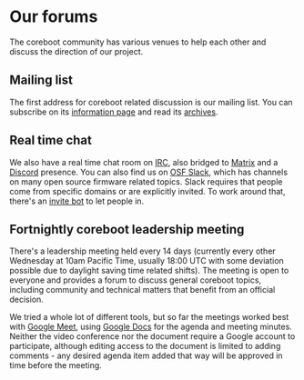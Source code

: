 # Our forums

The coreboot community has various venues to help each other and discuss the
direction of our project.

## Mailing list

The first address for coreboot related discussion is our mailing list.
You can subscribe on its
[information page](https://mail.coreboot.org/postorius/lists/coreboot.coreboot.org/) and
read its
[archives](https://mail.coreboot.org/hyperkitty/list/coreboot@coreboot.org/).

## Real time chat

We also have a real time chat room on [IRC](ircs://irc.libera.chat/#coreboot),
also bridged to [Matrix](https://matrix.to/#/#coreboot:libera.chat) and a
[Discord](https://discord.gg/JqT8NM5Zbg) presence. You can also find us on
[OSF Slack](https://osfw.slack.com/), which has channels on many open source
firmware related topics. Slack requires that people come from specific domains
or are explicitly invited. To work around that, there's an
[invite bot](https://slack.osfw.dev/) to let people in.

## Fortnightly coreboot leadership meeting

There's a leadership meeting held every 14 days (currently every other
Wednesday at 10am Pacific Time, usually 18:00 UTC with some deviation
possible due to daylight saving time related shifts). The meeting
is open to everyone and provides a forum to discuss general coreboot
topics, including community and technical matters that benefit from
an official decision.

We tried a whole lot of different tools, but so far the meetings worked
best with [Google Meet](https://meet.google.com/pyt-newq-rbb),
using [Google Docs](https://docs.google.com/document/d/1NRXqXcLBp5pFkHiJbrLdv3Spqh1Hu086HYkKrgKjeDQ/edit)
for the agenda and meeting minutes. Neither the video conference nor
the document require a Google account to participate, although editing
access to the document is limited to adding comments - any desired
agenda item added that way will be approved in time before the meeting.

